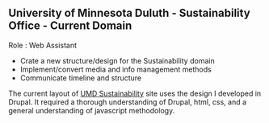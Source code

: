 ## University of Minnesota Duluth - Sustainability Office - Current Domain

Role : Web Assistant
- Crate a new structure/design for the Sustainability domain
- Implement/convert media and info management methods
- Communicate timeline and structure

The current layout of [UMD Sustainability](https://sustainability.d.umn.edu/) site uses the design I developed in Drupal. It required a thorough understanding of Drupal, html, css, and a general understanding of javascript methodology.  

